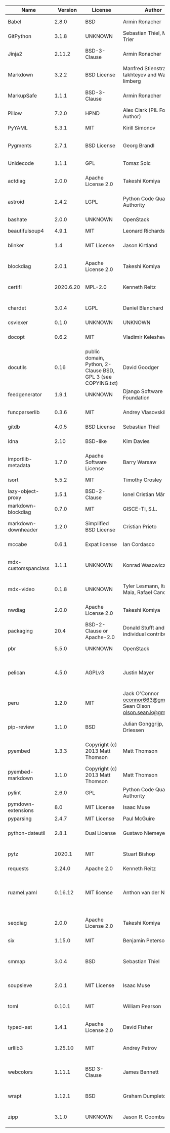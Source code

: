 | Name                | Version   | License                                                      | Author                                                                    | URL                                                        | Description                                                                                                                  |
|---------------------|-----------|--------------------------------------------------------------|---------------------------------------------------------------------------|------------------------------------------------------------|------------------------------------------------------------------------------------------------------------------------------|
| Babel               | 2.8.0     | BSD                                                          | Armin Ronacher                                                            | http://babel.pocoo.org/                                    | Internationalization utilities                                                                                               |
| GitPython           | 3.1.8     | UNKNOWN                                                      | Sebastian Thiel, Michael Trier                                            | https://github.com/gitpython-developers/GitPython          | Python Git Library                                                                                                           |
| Jinja2              | 2.11.2    | BSD-3-Clause                                                 | Armin Ronacher                                                            | https://palletsprojects.com/p/jinja/                       | A very fast and expressive template engine.                                                                                  |
| Markdown            | 3.2.2     | BSD License                                                  | Manfred Stienstra, Yuri takhteyev and Waylan limberg                      | https://Python-Markdown.github.io/                         | Python implementation of Markdown.                                                                                           |
| MarkupSafe          | 1.1.1     | BSD-3-Clause                                                 | Armin Ronacher                                                            | https://palletsprojects.com/p/markupsafe/                  | Safely add untrusted strings to HTML/XML markup.                                                                             |
| Pillow              | 7.2.0     | HPND                                                         | Alex Clark (PIL Fork Author)                                              | https://python-pillow.org                                  | Python Imaging Library (Fork)                                                                                                |
| PyYAML              | 5.3.1     | MIT                                                          | Kirill Simonov                                                            | https://github.com/yaml/pyyaml                             | YAML parser and emitter for Python                                                                                           |
| Pygments            | 2.7.1     | BSD License                                                  | Georg Brandl                                                              | https://pygments.org/                                      | Pygments is a syntax highlighting package written in Python.                                                                 |
| Unidecode           | 1.1.1     | GPL                                                          | Tomaz Solc                                                                | UNKNOWN                                                    | ASCII transliterations of Unicode text                                                                                       |
| actdiag             | 2.0.0     | Apache License 2.0                                           | Takeshi Komiya                                                            | http://blockdiag.com/                                      | actdiag generates activity-diagram image from text                                                                           |
| astroid             | 2.4.2     | LGPL                                                         | Python Code Quality Authority                                             | https://github.com/PyCQA/astroid                           | An abstract syntax tree for Python with inference support.                                                                   |
| bashate             | 2.0.0     | UNKNOWN                                                      | OpenStack                                                                 | http://docs.openstack.org/developer/bashate/               | A pep8 equivalent for bash scripts                                                                                           |
| beautifulsoup4      | 4.9.1     | MIT                                                          | Leonard Richardson                                                        | http://www.crummy.com/software/BeautifulSoup/bs4/          | Screen-scraping library                                                                                                      |
| blinker             | 1.4       | MIT License                                                  | Jason Kirtland                                                            | http://pythonhosted.org/blinker/                           | Fast, simple object-to-object and broadcast signaling                                                                        |
| blockdiag           | 2.0.1     | Apache License 2.0                                           | Takeshi Komiya                                                            | http://blockdiag.com/                                      | blockdiag generates block-diagram image from text                                                                            |
| certifi             | 2020.6.20 | MPL-2.0                                                      | Kenneth Reitz                                                             | https://certifiio.readthedocs.io/en/latest/                | Python package for providing Mozilla's CA Bundle.                                                                            |
| chardet             | 3.0.4     | LGPL                                                         | Daniel Blanchard                                                          | https://github.com/chardet/chardet                         | Universal encoding detector for Python 2 and 3                                                                               |
| csvlexer            | 0.1.0     | UNKNOWN                                                      | UNKNOWN                                                                   | UNKNOWN                                                    | UNKNOWN                                                                                                                      |
| docopt              | 0.6.2     | MIT                                                          | Vladimir Keleshev                                                         | http://docopt.org                                          | Pythonic argument parser, that will make you smile                                                                           |
| docutils            | 0.16      | public domain, Python, 2-Clause BSD, GPL 3 (see COPYING.txt) | David Goodger                                                             | http://docutils.sourceforge.net/                           | Docutils -- Python Documentation Utilities                                                                                   |
| feedgenerator       | 1.9.1     | UNKNOWN                                                      | Django Software Foundation                                                | https://github.com/getpelican/feedgenerator                | Standalone version of django.utils.feedgenerator                                                                             |
| funcparserlib       | 0.3.6     | MIT                                                          | Andrey Vlasovskikh                                                        | http://code.google.com/p/funcparserlib/                    | Recursive descent parsing library based on functional combinators                                                            |
| gitdb               | 4.0.5     | BSD License                                                  | Sebastian Thiel                                                           | https://github.com/gitpython-developers/gitdb              | Git Object Database                                                                                                          |
| idna                | 2.10      | BSD-like                                                     | Kim Davies                                                                | https://github.com/kjd/idna                                | Internationalized Domain Names in Applications (IDNA)                                                                        |
| importlib-metadata  | 1.7.0     | Apache Software License                                      | Barry Warsaw                                                              | http://importlib-metadata.readthedocs.io/                  | Read metadata from Python packages                                                                                           |
| isort               | 5.5.2     | MIT                                                          | Timothy Crosley                                                           | https://pycqa.github.io/isort/                             | A Python utility / library to sort Python imports.                                                                           |
| lazy-object-proxy   | 1.5.1     | BSD-2-Clause                                                 | Ionel Cristian Mărieș                                                     | https://github.com/ionelmc/python-lazy-object-proxy        | A fast and thorough lazy object proxy.                                                                                       |
| markdown-blockdiag  | 0.7.0     | MIT                                                          | GISCE-TI, S.L.                                                            | https://github.com/gisce/markdown-blockdiag                | blockdiag extension for Python Markdown                                                                                      |
| markdown-downheader | 1.2.0     | Simplified BSD License                                       | Cristian Prieto                                                           | http://github.com/cprieto/mdx_downheader                   | Python markdown extension to downgrade headers                                                                               |
| mccabe              | 0.6.1     | Expat license                                                | Ian Cordasco                                                              | https://github.com/pycqa/mccabe                            | McCabe checker, plugin for flake8                                                                                            |
| mdx-customspanclass | 1.1.1     | UNKNOWN                                                      | Konrad Wasowicz                                                           | https://github.com/exaroth/mdx_custom_span_class           | Markdown extension which allows inserting span elements with custom class                                                    |
| mdx-video           | 0.1.8     | UNKNOWN                                                      | Tyler Lesmann, Italo Maia, Rafael Canovas                                 | UNKNOWN                                                    | Python-Markdown extension for easy video embedding                                                                           |
| nwdiag              | 2.0.0     | Apache License 2.0                                           | Takeshi Komiya                                                            | http://blockdiag.com/                                      | nwdiag generates network-diagram image from text                                                                             |
| packaging           | 20.4      | BSD-2-Clause or Apache-2.0                                   | Donald Stufft and individual contributors                                 | https://github.com/pypa/packaging                          | Core utilities for Python packages                                                                                           |
| pbr                 | 5.5.0     | UNKNOWN                                                      | OpenStack                                                                 | https://docs.openstack.org/pbr/latest/                     | Python Build Reasonableness                                                                                                  |
| pelican             | 4.5.0     | AGPLv3                                                       | Justin Mayer                                                              | https://getpelican.com/                                    | Static site generator supporting reStructuredText and Markdown source content.                                               |
| peru                | 1.2.0     | MIT                                                          | Jack O'Connor <oconnor663@gmail.com>, Sean Olson <olson.sean.k@gmail.com> | https://github.com/buildinspace/peru                       | A tool for fetching code                                                                                                     |
| pip-review          | 1.1.0     | BSD                                                          | Julian Gonggrijp, Vincent Driessen                                        | https://github.com/jgonggrijp/pip-review                   | pip-review lets you smoothly manage all available PyPI updates.                                                              |
| pyembed             | 1.3.3     | Copyright (c) 2013 Matt Thomson                              | Matt Thomson                                                              | http://pyembed.github.io                                   | Python OEmbed consumer library with automatic discovery of producers                                                         |
| pyembed-markdown    | 1.1.0     | Copyright (c) 2013 Matt Thomson                              | Matt Thomson                                                              | http://pyembed.github.io                                   | Python Markdown extension for embedding content using OEmbed                                                                 |
| pylint              | 2.6.0     | GPL                                                          | Python Code Quality Authority                                             | https://github.com/PyCQA/pylint                            | python code static checker                                                                                                   |
| pymdown-extensions  | 8.0       | MIT License                                                  | Isaac Muse                                                                | https://github.com/facelessuser/pymdown-extensions         | Extension pack for Python Markdown.                                                                                          |
| pyparsing           | 2.4.7     | MIT License                                                  | Paul McGuire                                                              | https://github.com/pyparsing/pyparsing/                    | Python parsing module                                                                                                        |
| python-dateutil     | 2.8.1     | Dual License                                                 | Gustavo Niemeyer                                                          | https://dateutil.readthedocs.io                            | Extensions to the standard Python datetime module                                                                            |
| pytz                | 2020.1    | MIT                                                          | Stuart Bishop                                                             | http://pythonhosted.org/pytz                               | World timezone definitions, modern and historical                                                                            |
| requests            | 2.24.0    | Apache 2.0                                                   | Kenneth Reitz                                                             | https://requests.readthedocs.io                            | Python HTTP for Humans.                                                                                                      |
| ruamel.yaml         | 0.16.12   | MIT license                                                  | Anthon van der Neut                                                       | https://sourceforge.net/p/ruamel-yaml/code/ci/default/tree | ruamel.yaml is a YAML parser/emitter that supports roundtrip preservation of comments, seq/map flow style, and map key order |
| seqdiag             | 2.0.0     | Apache License 2.0                                           | Takeshi Komiya                                                            | http://blockdiag.com/                                      | seqdiag generates sequence-diagram image from text                                                                           |
| six                 | 1.15.0    | MIT                                                          | Benjamin Peterson                                                         | https://github.com/benjaminp/six                           | Python 2 and 3 compatibility utilities                                                                                       |
| smmap               | 3.0.4     | BSD                                                          | Sebastian Thiel                                                           | https://github.com/gitpython-developers/smmap              | A pure Python implementation of a sliding window memory map manager                                                          |
| soupsieve           | 2.0.1     | MIT License                                                  | Isaac Muse                                                                | https://github.com/facelessuser/soupsieve                  | A modern CSS selector implementation for Beautiful Soup.                                                                     |
| toml                | 0.10.1    | MIT                                                          | William Pearson                                                           | https://github.com/uiri/toml                               | Python Library for Tom's Obvious, Minimal Language                                                                           |
| typed-ast           | 1.4.1     | Apache License 2.0                                           | David Fisher                                                              | https://github.com/python/typed_ast                        | a fork of Python 2 and 3 ast modules with type comment support                                                               |
| urllib3             | 1.25.10   | MIT                                                          | Andrey Petrov                                                             | https://urllib3.readthedocs.io/                            | HTTP library with thread-safe connection pooling, file post, and more.                                                       |
| webcolors           | 1.11.1    | BSD 3-Clause                                                 | James Bennett                                                             | https://github.com/ubernostrum/webcolors                   | A library for working with color names and color values formats defined by HTML and CSS.                                     |
| wrapt               | 1.12.1    | BSD                                                          | Graham Dumpleton                                                          | https://github.com/GrahamDumpleton/wrapt                   | Module for decorators, wrappers and monkey patching.                                                                         |
| zipp                | 3.1.0     | UNKNOWN                                                      | Jason R. Coombs                                                           | https://github.com/jaraco/zipp                             | Backport of pathlib-compatible object wrapper for zip files                                                                  |

